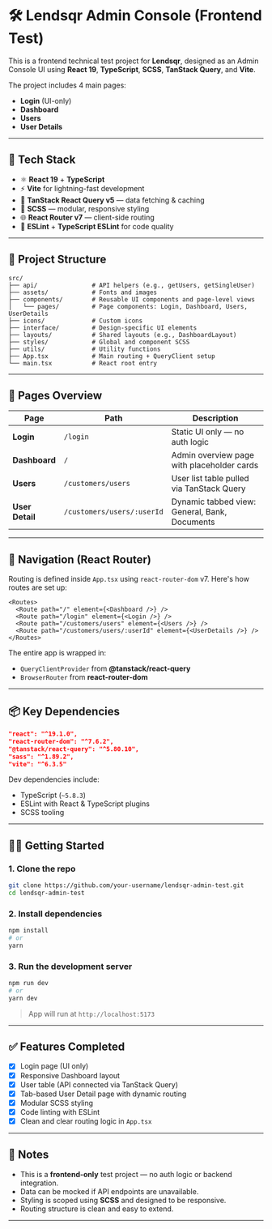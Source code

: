 # 🛠 Lendsqr Admin Console (Frontend Test)

This is a frontend technical test project for **Lendsqr**, designed as an Admin Console UI using **React 19**, **TypeScript**, **SCSS**, **TanStack Query**, and **Vite**.

The project includes 4 main pages:

- **Login** (UI-only)
- **Dashboard**
- **Users**
- **User Details**

---

## 🚀 Tech Stack

- ⚛ **React 19** + **TypeScript**
- ⚡ **Vite** for lightning-fast development
- 🎯 **TanStack React Query v5** — data fetching & caching
- 🎨 **SCSS** — modular, responsive styling
- 🌐 **React Router v7** — client-side routing
- 🔧 **ESLint** + **TypeScript ESLint** for code quality

---

## 📁 Project Structure

```
src/
├── api/               # API helpers (e.g., getUsers, getSingleUser)
├── assets/            # Fonts and images
├── components/        # Reusable UI components and page-level views
│   └── pages/         # Page components: Login, Dashboard, Users, UserDetails
├── icons/             # Custom icons
├── interface/         # Design-specific UI elements
├── layouts/           # Shared layouts (e.g., DashboardLayout)
├── styles/            # Global and component SCSS
├── utils/             # Utility functions
├── App.tsx            # Main routing + QueryClient setup
└── main.tsx           # React root entry
```

---

## 📄 Pages Overview

| Page            | Path                       | Description                                   |
| --------------- | -------------------------- | --------------------------------------------- |
| **Login**       | `/login`                   | Static UI only — no auth logic                |
| **Dashboard**   | `/`                        | Admin overview page with placeholder cards    |
| **Users**       | `/customers/users`         | User list table pulled via TanStack Query     |
| **User Detail** | `/customers/users/:userId` | Dynamic tabbed view: General, Bank, Documents |

---

## 🔁 Navigation (React Router)

Routing is defined inside `App.tsx` using `react-router-dom` v7. Here's how routes are set up:

```tsx
<Routes>
  <Route path="/" element={<Dashboard />} />
  <Route path="/login" element={<Login />} />
  <Route path="/customers/users" element={<Users />} />
  <Route path="/customers/users/:userId" element={<UserDetails />} />
</Routes>
```

The entire app is wrapped in:

- `QueryClientProvider` from **@tanstack/react-query**
- `BrowserRouter` from **react-router-dom**

---

## 📦 Key Dependencies

```json
"react": "^19.1.0",
"react-router-dom": "^7.6.2",
"@tanstack/react-query": "^5.80.10",
"sass": "^1.89.2",
"vite": "^6.3.5"
```

Dev dependencies include:

- TypeScript (`~5.8.3`)
- ESLint with React & TypeScript plugins
- SCSS tooling

---

## 🧑‍💻 Getting Started

### 1. Clone the repo

```bash
git clone https://github.com/your-username/lendsqr-admin-test.git
cd lendsqr-admin-test
```

### 2. Install dependencies

```bash
npm install
# or
yarn
```

### 3. Run the development server

```bash
npm run dev
# or
yarn dev
```

> App will run at `http://localhost:5173`

---

## ✅ Features Completed

- [x] Login page (UI only)
- [x] Responsive Dashboard layout
- [x] User table (API connected via TanStack Query)
- [x] Tab-based User Detail page with dynamic routing
- [x] Modular SCSS styling
- [x] Code linting with ESLint
- [x] Clean and clear routing logic in `App.tsx`

---

## 📝 Notes

- This is a **frontend-only** test project — no auth logic or backend integration.
- Data can be mocked if API endpoints are unavailable.
- Styling is scoped using **SCSS** and designed to be responsive.
- Routing structure is clean and easy to extend.

---
